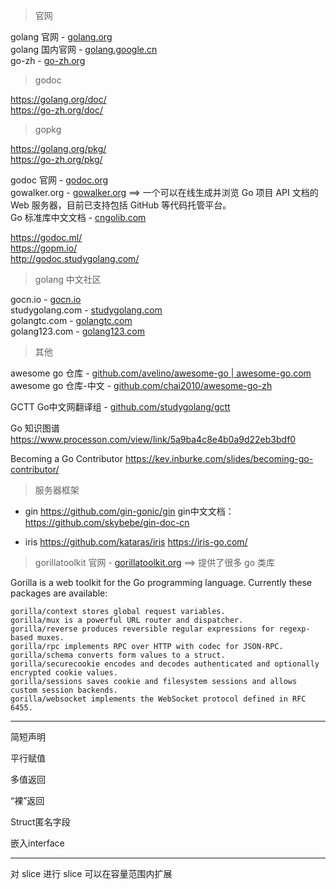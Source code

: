 > 官网  

golang 官网 - [golang.org](https://golang.org/)  
golang 国内官网 - [golang.google.cn](https://golang.google.cn/)  
go-zh - [go-zh.org](https://go-zh.org/)  

> godoc  

https://golang.org/doc/  
https://go-zh.org/doc/

> gopkg

https://golang.org/pkg/  
https://go-zh.org/pkg/

godoc 官网 - [godoc.org](https://godoc.org/)  
gowalker.org - [gowalker.org](https://gowalker.org/) ==> 一个可以在线生成并浏览 Go 项目 API 文档的 Web 服务器，目前已支持包括 GitHub 等代码托管平台。   
Go 标准库中文文档 - [cngolib.com](http://cngolib.com/)

https://godoc.ml/  
https://gopm.io/  
http://godoc.studygolang.com/


> golang 中文社区  

gocn.io - [gocn.io](https://gocn.io/)  
studygolang.com - [studygolang.com](https://studygolang.com/)  
golangtc.com - [golangtc.com](https://golangtc.com/)  
golang123.com - [golang123.com](https://www.golang123.com/)

> 其他  

awesome go 仓库 - [github.com/avelino/awesome-go | awesome-go.com](https://github.com/avelino/awesome-go)  
awesome go 仓库-中文 - [github.com/chai2010/awesome-go-zh](https://github.com/chai2010/awesome-go-zh)

GCTT Go中文网翻译组 - [github.com/studygolang/gctt](https://github.com/studygolang/gctt)

Go 知识图谱 https://www.processon.com/view/link/5a9ba4c8e4b0a9d22eb3bdf0

Becoming a Go Contributor https://kev.inburke.com/slides/becoming-go-contributor/

> 服务器框架

* gin
https://github.com/gin-gonic/gin
gin中文文档：https://github.com/skybebe/gin-doc-cn

* iris
https://github.com/kataras/iris
https://iris-go.com/


> gorillatoolkit 官网 - [gorillatoolkit.org](http://www.gorillatoolkit.org/) ==> 提供了很多 go 类库   

Gorilla is a web toolkit for the Go programming language. Currently these packages are available:

```
gorilla/context stores global request variables.
gorilla/mux is a powerful URL router and dispatcher.
gorilla/reverse produces reversible regular expressions for regexp-based muxes.
gorilla/rpc implements RPC over HTTP with codec for JSON-RPC.
gorilla/schema converts form values to a struct.
gorilla/securecookie encodes and decodes authenticated and optionally encrypted cookie values.
gorilla/sessions saves cookie and filesystem sessions and allows custom session backends.
gorilla/websocket implements the WebSocket protocol defined in RFC 6455.
```

---


简短声明

平行赋值

多值返回

“裸”返回

Struct匿名字段

嵌入interface

---

对 slice 进行 slice 可以在容量范围内扩展